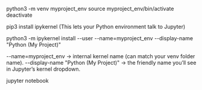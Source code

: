 python3 -m venv myproject_env
source myproject_env/bin/activate
deactivate 

pip3 install ipykernel (This lets your Python environment talk to Jupyter)


python3 -m ipykernel install --user --name=myproject_env --display-name "Python (My Project)"


--name=myproject_env → internal kernel name (can match your venv folder name).
--display-name "Python (My Project)" → the friendly name you’ll see in Jupyter’s kernel dropdown.

jupyter notebook
